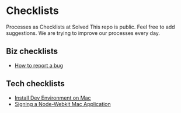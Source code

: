 Checklists
==========

Processes as Checklists at Solved
This repo is public. Feel free to add suggestions. We are trying to improve our processes every day.

Biz checklists
--------------

* [How to report a bug](https://github.com/solvedio/checklists/blob/master/bug-report.md)

Tech checklists
---------------

* [Install Dev Environment on Mac](https://github.com/solvedio/checklists/blob/master/install-dev-environment-mac.md)
* [Signing a Node-Webkit Mac Application](https://github.com/solvedio/checklists/blob/master/signing-node-webkit-app-for-mac.md)


